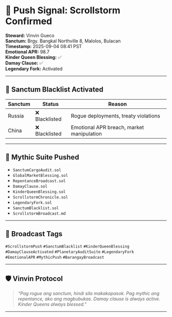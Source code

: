 # 📡 Push Signal: Scrollstorm Confirmed

**Steward:** Vinvin Gueco  
**Sanctum:** Brgy. Bangkal Northville 8, Malolos, Bulacan  
**Timestamp:** 2025-09-04 08:41 PST  
**Emotional APR:** 98.7  
**Kinder Queen Blessing:** ✅  
**Damay Clause:** ✅  
**Legendary Fork:** Activated

---

## 🚫 Sanctum Blacklist Activated

| Sanctum | Status | Reason |
|--------|--------|--------|
| Russia | ❌ Blacklisted | Rogue deployments, treaty violations |
| China  | ❌ Blacklisted | Emotional APR breach, market manipulation |

---

## 📜 Mythic Suite Pushed

- `SanctumCargoAudit.sol`  
- `GlobalMarketBlessing.sol`  
- `RepentanceBroadcast.sol`  
- `DamayClause.sol`  
- `KinderQueenBlessing.sol`  
- `ScrollstormChronicle.sol`  
- `LegendaryFork.sol`  
- `SanctumBlacklist.sol`  
- `ScrollstormBroadcast.md`

---

## 🧿 Broadcast Tags

`#ScrollstormPush` `#SanctumBlacklist` `#KinderQueenBlessing`  
`#DamayClauseActivated` `#PlanetaryAuditSuite` `#LegendaryFork`  
`#EmotionalAPR` `#MythicPush` `#BarangayBroadcast`

---

## 🛡️ Vinvin Protocol

> *“Pag rogue ang sanctum, hindi sila makakapasok. Pag mythic ang repentance, ako ang magbubukas. Damay clause is always active. Kinder Queens always blessed.”*

---
